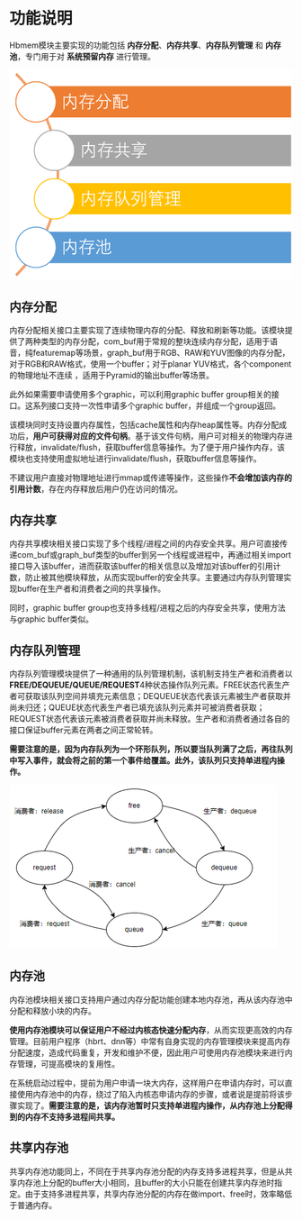 # 功能说明

Hbmem模块主要实现的功能包括 **内存分配**、**内存共享**、**内存队列管理** 和 **内存池**，专门用于对 **系统预留内存** 进行管理。

![](../../../../../static/img/07_Advanced_development/02_linux_development/driver_development_s100/hbmem/01_func_overview.png)

## 内存分配

内存分配相关接口主要实现了连续物理内存的分配、释放和刷新等功能。该模块提供了两种类型的内存分配，com_buf用于常规的整块连续内存分配，适用于语音，纯featuremap等场景，graph_buf用于RGB、RAW和YUV图像的内存分配，对于RGB和RAW格式，使用一个buffer；对于planar YUV格式，各个component的物理地址不连续 ，适用于Pyramid的输出buffer等场景。

此外如果需要申请使用多个graphic，可以利用graphic buffer group相关的接口。这系列接口支持一次性申请多个graphic buffer，并组成一个group返回。

该模块同时支持设置内存属性，包括cache属性和内存heap属性等。内存分配成功后，**用户可获得对应的文件句柄**。基于该文件句柄，用户可对相关的物理内存进行释放，invalidate/flush，获取buffer信息等操作。为了便于用户操作内存，该模块也支持使用虚拟地址进行invalidate/flush，获取buffer信息等操作。

不建议用户直接对物理地址进行mmap或传递等操作，这些操作**不会增加该内存的引用计数**，存在内存释放后用户仍在访问的情况。

## 内存共享

内存共享模块相关接口实现了多个线程/进程之间的内存安全共享。用户可直接传递com_buf或graph_buf类型的buffer到另一个线程或进程中，再通过相关import接口导入该buffer，进而获取该buffer的相关信息以及增加对该buffer的引用计数，防止被其他模块释放，从而实现buffer的安全共享。主要通过内存队列管理实现buffer在生产者和消费者之间的共享操作。

同时，graphic buffer group也支持多线程/进程之后的内存安全共享，使用方法与graphic buffer类似。

## 内存队列管理

内存队列管理模块提供了一种通用的队列管理机制，该机制支持生产者和消费者以**FREE/DEQUEUE/QUEUE/REQUEST**4种状态操作队列元素。FREE状态代表生产者可获取该队列空间并填充元素信息；DEQUEUE状态代表该元素被生产者获取并尚未归还；QUEUE状态代表生产者已填充该队列元素并可被消费者获取；REQUEST状态代表该元素被消费者获取并尚未释放。生产者和消费者通过各自的接口保证buffer元素在两者之间正常轮转。

**需要注意的是，因为内存队列为一个环形队列，所以要当队列满了之后，再往队列中写入事件，就会将之前的第一个事件给覆盖。此外，该队列只支持单进程内操作。**

![](../../../../../static/img/07_Advanced_development/02_linux_development/driver_development_s100/hbmem/01_memory_queue.png)

## 内存池

内存池模块相关接口支持用户通过内存分配功能创建本地内存池，再从该内存池中分配和释放小块的内存。

**使用内存池模块可以保证用户不经过内核态快速分配内存**，从而实现更高效的内存管理。目前用户程序（hbrt、dnn等）中常有自身实现的内存管理模块来提高内存分配速度，造成代码重复，开发和维护不便，因此用户可使用内存池模块来进行内存管理，可提高模块的复用性。

在系统启动过程中，提前为用户申请一块大内存，这样用户在申请内存时，可以直接使用内存池中的内存，绕过了陷入内核态申请内存的步骤，或者说是提前将该步骤实现了。**需要注意的是，该内存池暂时只支持单进程内操作，从内存池上分配得到的内存不支持多进程间共享。**

## 共享内存池

共享内存池功能同上，不同在于共享内存池分配的内存支持多进程共享，但是从共享内存池上分配的buffer大小相同，且buffer的大小只能在创建共享内存池时指定。由于支持多进程共享，共享内存池分配的内存在做import、free时，效率略低于普通内存。
